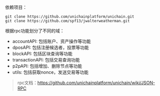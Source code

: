 依赖项目：

```
git clone https://github.com/unichainplatform/unichain.git
git clone https://github.com/spf13/jwalterweatherman.git
```

根据rpc功能划分了不同的域：
- accountAPI: 包括账户、资产操作等功能
- dposAPI: 包括注册候选者，投票等功能
- blockAPI: 包括区块查询等功能
- transactionAPI: 包括交易查询功能
- p2pAPI: 包括增加、删除节点等功能
- utils: 包括获取nonce，发送交易等功能
> rpc文档：https://github.com/unichainplatform/unichain/wiki/JSON-RPC
